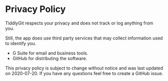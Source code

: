 # Privacy Policy

TiddlyGit respects your privacy and does not track or log anything from you.

Still, the app does use third party services that may collect information used to identify you.

- G Suite for email and business tools.
- GitHub for distributing the software.

This privacy policy is subject to change without notice and was last updated on 2020-07-20. If you have any questions feel free to create a GitHub issue.
